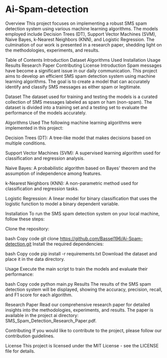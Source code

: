 # Ai-Spam-detection
Overview This project focuses on implementing a robust SMS spam detection system using various machine learning algorithms. The models employed include Decision Trees (DT), Support Vector Machines (SVM), Naive Bayes, k-Nearest Neighbors (KNN), and Logistic Regression. The culmination of our work is presented in a research paper, shedding light on the methodologies, experiments, and results.

Table of Contents Introduction Dataset Algorithms Used Installation Usage Results Research Paper Contributing License Introduction Spam messages have become a significant issue in our daily communication. This project aims to develop an efficient SMS spam detection system using machine learning algorithms. The goal is to create a model that can accurately identify and classify SMS messages as either spam or legitimate.

Dataset The dataset used for training and testing the models is a curated collection of SMS messages labeled as spam or ham (non-spam). The dataset is divided into a training set and a testing set to evaluate the performance of the models accurately.

Algorithms Used The following machine learning algorithms were implemented in this project:

Decision Trees (DT): A tree-like model that makes decisions based on multiple conditions.

Support Vector Machines (SVM): A supervised learning algorithm used for classification and regression analysis.

Naive Bayes: A probabilistic algorithm based on Bayes' theorem and the assumption of independence among features.

k-Nearest Neighbors (KNN): A non-parametric method used for classification and regression tasks.

Logistic Regression: A linear model for binary classification that uses the logistic function to model a binary dependent variable.

Installation To run the SMS spam detection system on your local machine, follow these steps:

Clone the repository:

bash Copy code git clone https://github.com/Bassel196/Ai-Spam-detection.git Install the required dependencies:

bash Copy code pip install -r requirements.txt Download the dataset and place it in the data directory.

Usage Execute the main script to train the models and evaluate their performance:

bash Copy code python main.py Results The results of the SMS spam detection system will be displayed, showing the accuracy, precision, recall, and F1 score for each algorithm.

Research Paper Read our comprehensive research paper for detailed insights into the methodologies, experiments, and results. The paper is available in the project ai directory: SMS_Spam_Detection_Research_Paper.pdf.

Contributing If you would like to contribute to the project, please follow our contribution guidelines.

License This project is licensed under the MIT License - see the LICENSE file for details.
